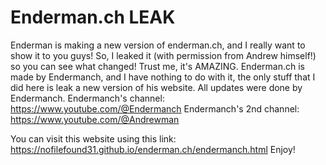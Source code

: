 # Enderman.ch LEAK
Enderman is making a new version of enderman.ch, and I really want to show it to you guys!
So, I leaked it (with permission from Andrew himself!) so you can see what changed!
Trust me, it's AMAZING.
Enderman.ch is made by Endermanch, and I have nothing to do with it,
the only stuff that I did here is leak a new version of his website.
All updates were done by Endermanch.
Endermanch's channel: https://www.youtube.com/@Endermanch
Endermanch's 2nd channel: https://www.youtube.com/@Andrewman

You can visit this website using this link: https://nofilefound31.github.io/enderman.ch/endermanch.html
Enjoy!
